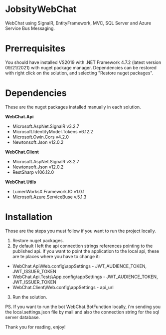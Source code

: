 # JobsityWebChat
WebChat using SignalR, EntityFramework, MVC, SQL Server and Azure Service Bus Messaging.

# Prerrequisites
You should have installed VS2019 with .NET Framework 4.7.2 (latest version 09/21/2021) with nuget package manager. 
Dependencies can be restored with right click on the solution, and selecting "Restore nuget packages".

# Dependencies
These are the nuget packages installed manually in each solution.

**WebChat.Api**
* Microsoft.AspNet.SignalR v3.2.7 
* Microsoft.IdentityModel.Tokens v6.12.2
* Microsoft.Owin.Cors v4.2.0
* Newtonsoft.Json v12.0.2
  
**WebChat.Client**
* Microsoft.AspNet.SignalR v3.2.7
* Newtonsoft.Json v12.0.2
* RestSharp v106.12.0

**WebChat.Utils**
* LumenWorksX.Framework.IO v1.0.1 
* Microsoft.Azure.ServiceBuse v.5.1.3 

# Installation
Those are the steps you must follow if you want to run the project locally.

1. Restore nuget packages.
2. By default I left the api connection strings references pointing to the published api. If you want to point the application to the local api, 
these are te places where you have to change it:
  - WebChat.Api\Web.config\appSettings - JWT_AUDIENCE_TOKEN, JWT_ISSUER_TOKEN
  - WebChat.Api.Tests\App.config\appSettings - JWT_AUDIENCE_TOKEN, JWT_ISSUER_TOKEN
  - WebChat.Client\Web.config\appSettings - api_url
3. Run the solution.

PS. If you want to run the bot WebChat.BotFunction locally, i'm sending you the local.settings.json file by mail and also the connection string for the sql server database.

Thank you for reading, enjoy!

 
  

